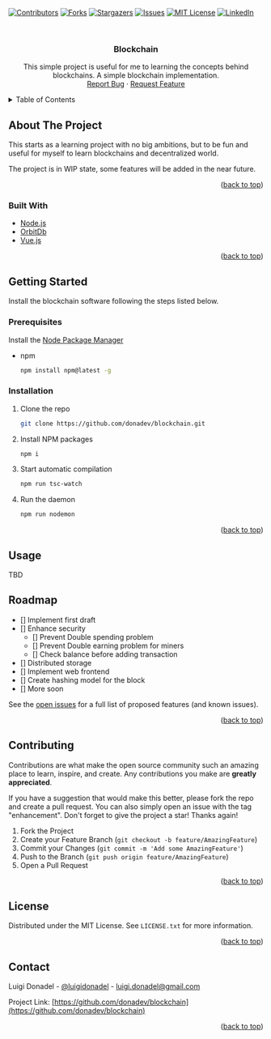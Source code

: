<div id="top"></div>
<!--
*** Thanks for checking out the Best-README-Template. If you have a suggestion
*** that would make this better, please fork the repo and create a pull request
*** or simply open an issue with the tag "enhancement".
*** Don't forget to give the project a star!
*** Thanks again! Now go create something AMAZING! :D
-->



<!-- PROJECT SHIELDS -->
<!--
*** I'm using markdown "reference style" links for readability.
*** Reference links are enclosed in brackets [ ] instead of parentheses ( ).
*** See the bottom of this document for the declaration of the reference variables
*** for contributors-url, forks-url, etc. This is an optional, concise syntax you may use.
*** https://www.markdownguide.org/basic-syntax/#reference-style-links
-->
[![Contributors][contributors-shield]][contributors-url]
[![Forks][forks-shield]][forks-url]
[![Stargazers][stars-shield]][stars-url]
[![Issues][issues-shield]][issues-url]
[![MIT License][license-shield]][license-url]
[![LinkedIn][linkedin-shield]][linkedin-url]



<!-- PROJECT LOGO -->
<br />
<div align="center">
  <!--<a href="https://github.com/donadev/blockchain">
    <img src="images/logo.png" alt="Logo" width="80" height="80">
  </a>-->

<h3 align="center">Blockchain</h3>

  <p align="center">
    This simple project is useful for me to learning the concepts behind blockchains. A simple blockchain implementation.
    <br />
    <!--<a href="https://github.com/donadev/blockchain"><strong>Explore the docs »</strong></a>
    <br />
    <br />
    <a href="https://github.com/donadev/blockchain">View Demo</a>
    ·-->
    <a href="https://github.com/donadev/blockchain/issues">Report Bug</a>
    ·
    <a href="https://github.com/donadev/blockchain/issues">Request Feature</a>
  </p>
</div>



<!-- TABLE OF CONTENTS -->
<details>
  <summary>Table of Contents</summary>
  <ol>
    <li>
      <a href="#about-the-project">About The Project</a>
      <ul>
        <li><a href="#built-with">Built With</a></li>
      </ul>
    </li>
    <li>
      <a href="#getting-started">Getting Started</a>
      <ul>
        <li><a href="#prerequisites">Prerequisites</a></li>
        <li><a href="#installation">Installation</a></li>
      </ul>
    </li>
    <li><a href="#usage">Usage</a></li>
    <li><a href="#roadmap">Roadmap</a></li>
    <li><a href="#contributing">Contributing</a></li>
    <li><a href="#license">License</a></li>
    <li><a href="#contact">Contact</a></li>
    <li><a href="#acknowledgments">Acknowledgments</a></li>
  </ol>
</details>



<!-- ABOUT THE PROJECT -->
## About The Project


This starts as a learning project with no big ambitions, but to be fun and useful for myself to learn blockchains and decentralized world. 

The project is in WIP state, some features will be added in the near future.

<p align="right">(<a href="#top">back to top</a>)</p>



### Built With

* [Node.js](https://nodejs.org/)
* [OrbitDb](https://orbitdb.org/)
* [Vue.js](https://vuejs.org/)

<p align="right">(<a href="#top">back to top</a>)</p>



<!-- GETTING STARTED -->
## Getting Started

Install the blockchain software following the steps listed below.

### Prerequisites

Install the [Node Package Manager](https://www.npmjs.com/)
* npm
  ```sh
  npm install npm@latest -g
  ```

### Installation

1. Clone the repo
   ```sh
   git clone https://github.com/donadev/blockchain.git
   ```
3. Install NPM packages
   ```sh
   npm i
   ```
4. Start automatic compilation
   ```sh
   npm run tsc-watch
   ```
   
4. Run the daemon
   ```sh
   npm run nodemon
   ```

<p align="right">(<a href="#top">back to top</a>)</p>



<!-- USAGE EXAMPLES -->
## Usage

TBD



<!-- ROADMAP -->
## Roadmap

- [] Implement first draft
- [] Enhance security
    - [] Prevent Double spending problem
    - [] Prevent Double earning problem for miners
    - [] Check balance before adding transaction
- [] Distributed storage
- [] Implement web frontend
- [] Create hashing model for the block
- [] More soon

See the [open issues](https://github.com/donadev/blockchain/issues) for a full list of proposed features (and known issues).

<p align="right">(<a href="#top">back to top</a>)</p>



<!-- CONTRIBUTING -->
## Contributing

Contributions are what make the open source community such an amazing place to learn, inspire, and create. Any contributions you make are **greatly appreciated**.

If you have a suggestion that would make this better, please fork the repo and create a pull request. You can also simply open an issue with the tag "enhancement".
Don't forget to give the project a star! Thanks again!

1. Fork the Project
2. Create your Feature Branch (`git checkout -b feature/AmazingFeature`)
3. Commit your Changes (`git commit -m 'Add some AmazingFeature'`)
4. Push to the Branch (`git push origin feature/AmazingFeature`)
5. Open a Pull Request

<p align="right">(<a href="#top">back to top</a>)</p>



<!-- LICENSE -->
## License

Distributed under the MIT License. See `LICENSE.txt` for more information.

<p align="right">(<a href="#top">back to top</a>)</p>



<!-- CONTACT -->
## Contact

Luigi Donadel - [@luigidonadel](https://twitter.com/luigidonadel) - luigi.donadel@gmail.com

Project Link: [https://github.com/donadev/blockchain](https://github.com/donadev/blockchain)

<p align="right">(<a href="#top">back to top</a>)</p>



<!-- MARKDOWN LINKS & IMAGES -->
<!-- https://www.markdownguide.org/basic-syntax/#reference-style-links -->
[contributors-shield]: https://img.shields.io/github/contributors/donadev/blockchain.svg?style=for-the-badge
[contributors-url]: https://github.com/donadev/blockchain/graphs/contributors
[forks-shield]: https://img.shields.io/github/forks/donadev/blockchain.svg?style=for-the-badge
[forks-url]: https://github.com/donadev/blockchain/network/members
[stars-shield]: https://img.shields.io/github/stars/donadev/blockchain.svg?style=for-the-badge
[stars-url]: https://github.com/donadev/blockchain/stargazers
[issues-shield]: https://img.shields.io/github/issues/donadev/blockchain.svg?style=for-the-badge
[issues-url]: https://github.com/donadev/blockchain/issues
[license-shield]: https://img.shields.io/github/license/donadev/blockchain.svg?style=for-the-badge
[license-url]: https://github.com/donadev/blockchain/blob/master/LICENSE.txt
[linkedin-shield]: https://img.shields.io/badge/-LinkedIn-black.svg?style=for-the-badge&logo=linkedin&colorB=555
[linkedin-url]: https://linkedin.com/in/luigidonadel
